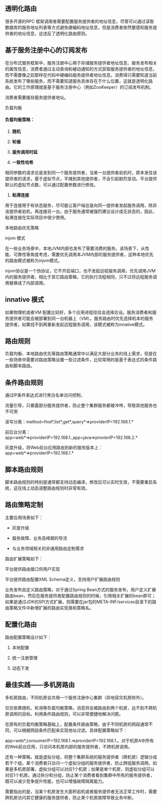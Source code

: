 ## 透明化路由

很多开源的RPC 框架调用者需要配置服务提供者的地址信息，尽管可以通过读取数据库的服务地址列表等方式避免硬编码地址信息，但是消费者依然要感知服务提供者的地址信息，这违反了透明化路由原则。

## 基于服务注册中心的订阅发布

在分布式服务框架中，服务注册中心用于存储服务提供者地址信息、服务发布相关的属性信息，消费者通过主动查询和被动通知的方式获取服务提供者的地址信息，而不需要像之前那样在代码中硬编码服务提供者地址信息。消费得只需要知道当前系统发布了哪些服务，而不需要知道服务具体存在于什么位置，这就是透明化路由。它的工作原理就是基于服务注册中心（例如ZooKeeper）的订阅发布机制。

消费者需要缓存服务提供者地址。

负载均衡

#### 负载均衡策略：

1. **随机**

2. **轮循**

3. **服务调用时延**

4. **一致性哈希**

相同参数的请求总是发到同一个服务提供者，当某一台提供者宕机时，原本发往该提供者的请求，基于虚拟节点，平摊到其他提供者，不会引起剧烈变动。平台提供默认的虚拟节点数，可以通过配置参数进行修改。

1. **粘滞连接** 

用于连接用于有状态服务，尽可能让客户端总是向同一提供者发起服务调用，除非该提供者宕机，再连接另一台。由于服务通常被强烈建议设计成无状态的，因此，粘滞连接在实际项目中很少使用。

本地路由优先策略

injvm 模式

在一些业务场景中，本地JVM内部也发布了需要消费的服务。该场景下，从性能、可靠性等角度考虑，需要优先调用本JVM内部的服务提供者，这种本地优先的路由模式被称为injvm模式。

injvm协议是一个伪协议，它不开启端口，也不发起远程服务调用，优先调用JVM内的服务提供者，相比于其它路由策略，它的执行流程相同，只不过将远程服务调用替换成了内部调用。

## innative 模式

如果物理机或者VM 配置比较好，多个应用进程往往会选择合设。服务消费者和服务提供者可能会被部署到同一台机器上（VM）。服务路由时优先选择机本的服务提供者，如果找不到再重新发起远程服务调用，该模式被称为innative模式。

## 路由规则

负载均衡、本地路由优先等路由策略通常中以满足大部分业务的线上需求，但是在一些场景中需要对路由策略设置一些过滤条件，比较常用的是基于表达式的条件路由和脚本路由。

## 条件路由规则

通过IP条件表达式进行黑白名单访问控制，

流量引导，只暴露部分服务提供者，防止整个集群服务都被冲垮，导致其他服务也不可用

读写分离：method=find\*,list\*,get\*,query\*=&gt;providerIP=192.168.1.\*

前后台分离：app=web\*=&gt;providerIP=192.168.1.,app=java=&gt;provierIP=192.168.2.\*

灰度升级，将Web前台应用路由到新的服务版本上：app=web\*=&gt;providerIP=192.168.1.\*

## 脚本路由规则

脚本路由规则的特别是通常都支持动态编译，修改后可以实时生效，不需要重启系统，这在线上动态调整路由规则时非常有效。

## 路由策略定制

主要应用场景如下：

* 灰度升级

* 服务故障、业务高峰期的导流

* 与业务领域相关的非通用路由定制需求

路由扩展策略如下：

平台提供路由接口供用户实现

平台提供路由配置XML Schema定义，支持用户扩展路由规则

业务发布自定义路由策略，对于通过Spring Bean方式的服务发布，用户定义扩展路由bean，然后在服务提供者配置路由规则的时候，引用相关扩展的bean即可；如果是通过JDK的SPI方式扩展，则需要在jar包的META-INF/services目录下的路由策略文件中新增扩展的路由实现类和策略名。

## 配置化路由

路由配置策略设计如下：

1. 本地配置

2. 统一注册管理

3. 动态下发

## 最佳实践——多机房路由

多机房路由，不同机房会共用一个服务注册中心集群（异地容灾机房除外）。

仅仅依靠随机、轮询等负载均衡策略，消息将会被路由到两个机房，达不到不跨机房调用的目标。利用条件路由规则，可以非常便捷地解决问题。

在原有的负载均衡策略基础上，配置条件路由策略，由于不同机房的网段通常不同，可以根据网段条件匹配来实现地址过滤。具体配置策略如下：

app=web\*,consumerIP=192.168.1.=&gt;providerIP=192.168.1.。对于机房A中所有的Web前台应用，只访问本机房内部的服务提供者，不跨机房调用。

还有一种策略，就是虚拟分组，将整个集群系统的服务提供者（跨机房）逻辑分成若干个组，某个消费者只访问一个虚拟分组的服务提供者，防止跨组服务调用。如果是多机房部署，虚拟分组可以对应1个机房；如果是单个机房，则虚拟分组可以对应1个机房。通过拆分和分组，防止某个消费者看到集群中所有的服务提供者，既可以减少竞争提升性能，也可以增强故障隔离能力。

需要指出的是，当某个机房发生大面积宕机或者服务提供者无法正常工作时，需要跨机房访问其它健康的服务提供者，防止某个机房故障导致业务中断。

